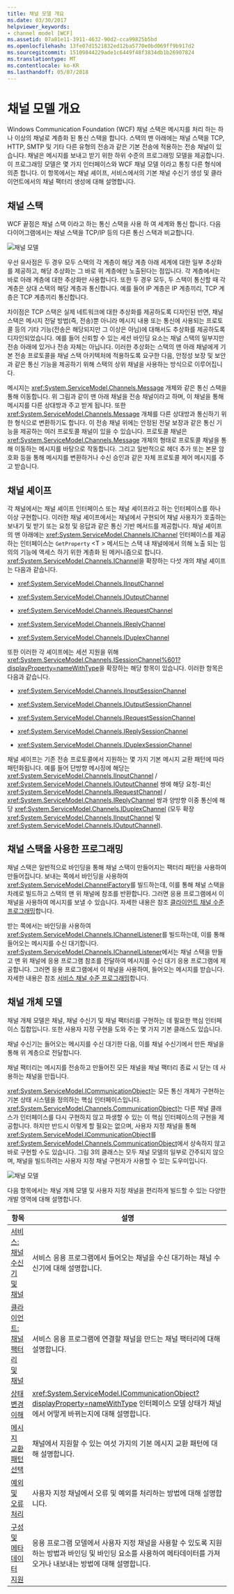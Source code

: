 ```yaml
---
title: 채널 모델 개요
ms.date: 03/30/2017
helpviewer_keywords:
- channel model [WCF]
ms.assetid: 07a81e11-3911-4632-90d2-cca99825b5bd
ms.openlocfilehash: 13fe07d1521832ed12ba5770e0bd069ff9b917d2
ms.sourcegitcommit: 15109844229ade1c6449f48f3834db1b26907824
ms.translationtype: MT
ms.contentlocale: ko-KR
ms.lasthandoff: 05/07/2018
---
```

# <a name="channel-model-overview"></a>채널 모델 개요
Windows Communication Foundation (WCF) 채널 스택은 메시지를 처리 하는 하나 이상의 채널로 계층화 된 통신 스택을 합니다. 스택의 맨 아래에는 채널 스택을 TCP, HTTP, SMTP 및 기타 다른 유형의 전송과 같은 기본 전송에 적용하는 전송 채널이 있습니다. 채널은 메시지를 보내고 받기 위한 하위 수준의 프로그래밍 모델을 제공합니다. 이 프로그래밍 모델은 몇 가지 인터페이스와 WCF 채널 모델 이라고 통칭 다른 형식에 의존 합니다. 이 항목에서는 채널 셰이프, 서비스에서의 기본 채널 수신기 생성 및 클라이언트에서의 채널 팩터리 생성에 대해 설명합니다.  
  
## <a name="channel-stack"></a>채널 스택  
 WCF 끝점은 채널 스택 이라고 하는 통신 스택을 사용 하 여 세계와 통신 합니다. 다음 다이어그램에서는 채널 스택을 TCP/IP 등의 다른 통신 스택과 비교합니다.  
  
 ![채널 모델](../../../../docs/framework/wcf/extending/media/wcfc-channelstackhighlevelc.gif "wcfc_ChannelStackHighLevelc")  
  
 우선 유사점은 두 경우 모두 스택의 각 계층이 해당 계층 아래 세계에 대한 일부 추상화를 제공하고, 해당 추상화는 그 바로 위 계층에만 노출된다는 점입니다. 각 계층에서는 바로 아래 계층에 대한 추상화만 사용합니다. 또한 두 경우 모두, 두 스택이 통신할 때 각 계층은 상대 스택의 해당 계층과 통신합니다. 예를 들어 IP 계층은 IP 계층끼리, TCP 계층은 TCP 계층끼리 통신합니다.  
  
 차이점은 TCP 스택은 실제 네트워크에 대한 추상화를 제공하도록 디자인된 반면, 채널 스택은 메시지 전달 방법(즉, 전송)뿐 아니라 메시지 내용 또는 통신에 사용되는 프로토콜 등의 기타 기능(전송은 해당되지만 그 이상은 아님)에 대해서도 추상화를 제공하도록 디자인되었습니다. 예를 들어 신뢰할 수 있는 세션 바인딩 요소는 채널 스택의 일부지만 전송 아래에 있거나 전송 자체는 아닙니다. 이러한 추상화는 스택의 맨 아래 채널에게 기본 전송 프로토콜을 채널 스택 아키텍처에 적용하도록 요구한 다음, 안정성 보장 및 보안과 같은 통신 기능을 제공하기 위해 스택의 상위 채널을 사용하는 방식으로 이루어집니다.  
  
 메시지는 <xref:System.ServiceModel.Channels.Message> 개체와 같은 통신 스택을 통해 이동합니다. 위 그림과 같이 맨 아래 채널을 전송 채널이라고 하며, 이 채널을 통해 메시지를 다른 상대방과 주고 받게 됩니다. 또한 <xref:System.ServiceModel.Channels.Message> 개체를 다른 상대방과 통신하기 위한 형식으로 변환하기도 합니다. 이 전송 채널 위에는 안정된 전달 보장과 같은 통신 기능을 제공하는 여러 프로토콜 채널이 있을 수 있습니다. 프로토콜 채널은 <xref:System.ServiceModel.Channels.Message> 개체의 형태로 프로토콜 채널을 통해 이동하는 메시지를 바탕으로 작동합니다. 그리고 일반적으로 헤더 추가 또는 본문 암호화 등을 통해 메시지를 변환하거나 수신 승인과 같은 자체 프로토콜 제어 메시지를 주고 받습니다.  
  
## <a name="channel-shapes"></a>채널 셰이프  
 각 채널에서는 채널 셰이프 인터페이스 또는 채널 셰이프라고 하는 인터페이스를 하나 이상 구현합니다. 이러한 채널 셰이프에서는 채널에서 구현되어 채널 사용자가 호출하는 보내기 및 받기 또는 요청 및 응답과 같은 통신 기반 메서드를 제공합니다. 채널 셰이프의 맨 아래에는 <xref:System.ServiceModel.Channels.IChannel> 인터페이스를 제공 하는 인터페이스는 `GetProperty` \<T > 메서드는 스택 내 채널에에서 의해 노출 되는 임의의 기능에 액세스 하기 위한 계층화 된 메커니즘으로 합니다. <xref:System.ServiceModel.Channels.IChannel>을 확장하는 다섯 개의 채널 셰이프는 다음과 같습니다.  
  
-   <xref:System.ServiceModel.Channels.IInputChannel>  
  
-   <xref:System.ServiceModel.Channels.IOutputChannel>  
  
-   <xref:System.ServiceModel.Channels.IRequestChannel>  
  
-   <xref:System.ServiceModel.Channels.IReplyChannel>  
  
-   <xref:System.ServiceModel.Channels.IDuplexChannel>  
  
 또한 이러한 각 셰이프에는 세션 지원을 위해 <xref:System.ServiceModel.Channels.ISessionChannel%601?displayProperty=nameWithType>을 확장하는 해당 항목이 있습니다. 이러한 항목은 다음과 같습니다.  
  
-   <xref:System.ServiceModel.Channels.IInputSessionChannel>  
  
-   <xref:System.ServiceModel.Channels.IOutputSessionChannel>  
  
-   <xref:System.ServiceModel.Channels.IRequestSessionChannel>  
  
-   <xref:System.ServiceModel.Channels.IReplySessionChannel>  
  
-   <xref:System.ServiceModel.Channels.IDuplexSessionChannel>  
  
 채널 셰이프는 기존 전송 프로토콜에서 지원하는 몇 가지 기본 메시지 교환 패턴에 따라 패턴화됩니다. 예를 들어 단방향 메시징에 해당는 <xref:System.ServiceModel.Channels.IInputChannel> / <xref:System.ServiceModel.Channels.IOutputChannel> 쌍에 해당 요청-회신 <xref:System.ServiceModel.Channels.IRequestChannel> / <xref:System.ServiceModel.Channels.IReplyChannel> 쌍과 양방향 이중 통신에 해당 <xref:System.ServiceModel.Channels.IDuplexChannel> (모두 확장 <xref:System.ServiceModel.Channels.IInputChannel> 및 <xref:System.ServiceModel.Channels.IOutputChannel>).  
  
## <a name="programming-with-the-channel-stack"></a>채널 스택을 사용한 프로그래밍  
 채널 스택은 일반적으로 바인딩을 통해 채널 스택이 만들어지는 팩터리 패턴을 사용하여 만들어집니다. 보내는 쪽에서 바인딩을 사용하여 <xref:System.ServiceModel.ChannelFactory>를 빌드하는데, 이를 통해 채널 스택을 차례로 빌드하고 스택의 맨 위 채널에 참조를 반환합니다. 그러면 응용 프로그램에서 이 채널을 사용하여 메시지를 보낼 수 있습니다. 자세한 내용은 참조 [클라이언트 채널 수준 프로그래밍](../../../../docs/framework/wcf/extending/client-channel-level-programming.md)합니다.  
  
 받는 쪽에서는 바인딩을 사용하여 <xref:System.ServiceModel.Channels.IChannelListener>를 빌드하는데, 이를 통해 들어오는 메시지를 수신 대기합니다. <xref:System.ServiceModel.Channels.IChannelListener>에서는 채널 스택을 만들고 맨 위 채널에 응용 프로그램 참조를 전달하여 메시지를 수신 대기 응용 프로그램에 제공합니다. 그러면 응용 프로그램에서 이 채널을 사용하여, 들어오는 메시지를 받습니다. 자세한 내용은 참조 [서비스 채널 수준 프로그래밍](../../../../docs/framework/wcf/extending/service-channel-level-programming.md)합니다.  
  
## <a name="the-channel-object-model"></a>채널 개체 모델  
 채널 개체 모델은 채널, 채널 수신기 및 채널 팩터리를 구현하는 데 필요한 핵심 인터페이스 집합입니다. 또한 사용자 지정 구현을 도와 주는 몇 가지 기본 클래스도 있습니다.  
  
 채널 수신기는 들어오는 메시지를 수신 대기한 다음, 이를 채널 수신기에서 만든 채널을 통해 위 계층으로 전달합니다.  
  
 채널 팩터리는 메시지를 전송하고 만들어진 모든 채널을 채널 팩터리 종료 시 닫는 데 사용하는 채널을 만듭니다.  
  
 <xref:System.ServiceModel.ICommunicationObject>는 모든 통신 개체가 구현하는 기본 상태 시스템을 정의하는 핵심 인터페이스입니다. <xref:System.ServiceModel.Channels.CommunicationObject>는 다른 채널 클래스가 인터페이스를 다시 구현하지 않고 파생할 수 있는 이 핵심 인터페이스의 구현을 제공합니다. 하지만 반드시 이렇게 할 필요는 없으며, 사용자 지정 채널을 통해 <xref:System.ServiceModel.ICommunicationObject>를 <xref:System.ServiceModel.Channels.CommunicationObject>에서 상속하지 않고 바로 구현할 수도 있습니다. 그림 3의 클래스는 모두 채널 모델의 일부로 간주되지 않으며, 채널을 빌드하려는 사용자 지정 채널 구현자가 사용할 수 있는 도우미입니다.  
  
 ![채널 모델](../../../../docs/framework/wcf/extending/media/wcfc-wcfcchannelsigure3omumtreec.gif "wcfc_WCFCChannelsigure3OMUMTreec")  
  
 다음 항목에서는 채널 개체 모델 및 사용자 지정 채널을 편리하게 빌드할 수 있는 다양한 개발 영역에 대해 설명합니다.  
  
|항목|설명|  
|-----------|-----------------|  
|[서비스: 채널 수신기 및 채널](../../../../docs/framework/wcf/extending/service-channel-listeners-and-channels.md)|서비스 응용 프로그램에서 들어오는 채널을 수신 대기하는 채널 수신기에 대해 설명합니다.|  
|[클라이언트: 채널 팩터리 및 채널](../../../../docs/framework/wcf/extending/client-channel-factories-and-channels.md)|서비스 응용 프로그램에 연결할 채널을 만드는 채널 팩터리에 대해 설명합니다.|  
|[상태 변경 이해](../../../../docs/framework/wcf/extending/understanding-state-changes.md)|<xref:System.ServiceModel.ICommunicationObject?displayProperty=nameWithType> 인터페이스 모델 상태가 채널에서 어떻게 바뀌는지에 대해 설명합니다.|  
|[메시지 교환 패턴 선택](../../../../docs/framework/wcf/extending/choosing-a-message-exchange-pattern.md)|채널에서 지원할 수 있는 여섯 가지의 기본 메시지 교환 패턴에 대해 설명합니다.|  
|[예외 및 오류 처리](../../../../docs/framework/wcf/extending/handling-exceptions-and-faults.md)|사용자 지정 채널에서 오류 및 예외를 처리하는 방법에 대해 설명합니다.|  
|[구성 및 메타데이터 지원](../../../../docs/framework/wcf/extending/configuration-and-metadata-support.md)|응용 프로그램 모델에서 사용자 지정 채널을 사용할 수 있도록 지원하는 방법과 바인딩 및 바인딩 요소를 사용하여 메타데이터를 가져오거나 내보내는 방법에 대해 설명합니다.|
